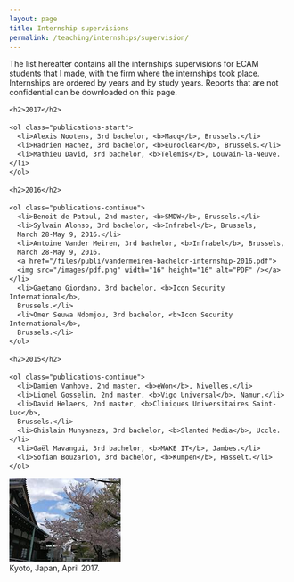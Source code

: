 ```yaml
---
layout: page
title: Internship supervisions
permalink: /teaching/internships/supervision/
---
```


<div class="page-col-wrapper">
  <div class="page-col page-col-1">
    <p>The list hereafter contains all the internships supervisions for ECAM
    students that I made, with the firm where the internships took place. 
    Internships are ordered by years and by study years. Reports that are not
    confidential can be downloaded on this page.</p>
    
    <h2>2017</h2>

    <ol class="publications-start">
      <li>Alexis Nootens, 3rd bachelor, <b>Macq</b>, Brussels.</li>
      <li>Hadrien Hachez, 3rd bachelor, <b>Euroclear</b>, Brussels.</li>
      <li>Mathieu David, 3rd bachelor, <b>Telemis</b>, Louvain-la-Neuve.</li>
    </ol>

    <h2>2016</h2>

    <ol class="publications-continue">
      <li>Benoit de Patoul, 2nd master, <b>SMDW</b>, Brussels.</li>
      <li>Sylvain Alonso, 3rd bachelor, <b>Infrabel</b>, Brussels,
      March 28-May 9, 2016.</li>
      <li>Antoine Vander Meiren, 3rd bachelor, <b>Infrabel</b>, Brussels,
      March 28-May 9, 2016.
      <a href="/files/publi/vandermeiren-bachelor-internship-2016.pdf">
      <img src="/images/pdf.png" width="16" height="16" alt="PDF" /></a></li>
      <li>Gaetano Giordano, 3rd bachelor, <b>Icon Security International</b>,
      Brussels.</li>
      <li>Omer Seuwa Ndomjou, 3rd bachelor, <b>Icon Security International</b>,
      Brussels.</li>
    </ol>

    <h2>2015</h2>

    <ol class="publications-continue">
      <li>Damien Vanhove, 2nd master, <b>eWon</b>, Nivelles.</li>
      <li>Lionel Gosselin, 2nd master, <b>Vigo Universal</b>, Namur.</li>
      <li>David Helaers, 2nd master, <b>Cliniques Universitaires Saint-Luc</b>,
      Brussels.</li>
      <li>Ghislain Munyaneza, 3rd bachelor, <b>Slanted Media</b>, Uccle.</li>
      <li>Gaël Mavangui, 3rd bachelor, <b>MAKE IT</b>, Jambes.</li>
      <li>Sofian Bouzarioh, 3rd bachelor, <b>Kumpen</b>, Hasselt.</li>
    </ol>
  </div>
  <div class="page-col page-col-2">
    <p><img src="/images/kyoto.jpg" alt="Kyoto, Japan, April 2017."
    width="200" height="150" /><br />Kyoto, Japan, April 2017.</p>
  </div>
</div>
